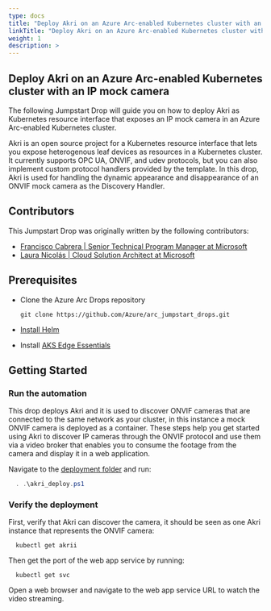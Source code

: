 ```yaml
---
type: docs
title: "Deploy Akri on an Azure Arc-enabled Kubernetes cluster with an IP mock camera"
linkTitle: "Deploy Akri on an Azure Arc-enabled Kubernetes cluster with an IP mock camera"
weight: 1
description: >
---
```


## Deploy Akri on an Azure Arc-enabled Kubernetes cluster with an IP mock camera

The following Jumpstart Drop will guide you on how to deploy Akri as Kubernetes resource interface that exposes an IP mock camera in an Azure Arc-enabled Kubernetes cluster.

Akri is an open source project for a Kubernetes resource interface that lets you expose heterogenous leaf devices as resources in a Kubernetes cluster. It currently supports OPC UA, ONVIF, and udev protocols, but you can also implement custom protocol handlers provided by the template. In this drop, Akri is used for handling the dynamic appearance and disappearance of an ONVIF mock camera as the Discovery Handler.

## Contributors

This Jumpstart Drop was originally written by the following contributors:

- [Francisco Cabrera | Senior Technical Program Manager at Microsoft](https://www.linkedin.com/in/franciscocabreralieutier/)
- [Laura Nicolás | Cloud Solution Architect at Microsoft](www.linkedin.com/in/lauranicolasd)

## Prerequisites

- Clone the Azure Arc Drops repository

    ```shell
    git clone https://github.com/Azure/arc_jumpstart_drops.git
    ```

- [Install Helm](https://helm.sh/docs/helm/helm_install/)

- Install [AKS Edge Essentials](https://learn.microsoft.com/en-us/azure/aks/hybrid/aks-edge-quickstart)

## Getting Started

### Run the automation

This drop deploys Akri and it is used to discover ONVIF cameras that are connected to the same network as your cluster, in this instance a mock ONVIF camera is deployed as a container. These steps help you get started using Akri to discover IP cameras through the ONVIF protocol and use them via a video broker that enables you to consume the footage from the camera and display it in a web application.

Navigate to the [deployment folder](https://raw.githubusercontent.com/Azure/arc_jumpstart_drops/main/drops/sample_app/deploy_akri_and_mock_camera/) and run:

  ```powershell
    . .\akri_deploy.ps1
  ```

### Verify the deployment

First, verify that Akri can discover the camera, it should be seen as one Akri instance that represents the ONVIF camera:

  ```shell
    kubectl get akrii
  ```

Then get the port of the web app service by running:

  ```shell
    kubectl get svc
  ```

Open a web browser and navigate to the web app service URL to watch the video streaming.